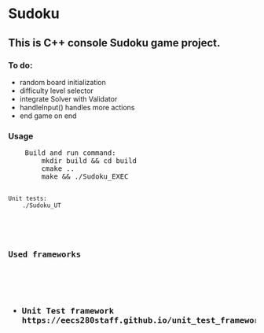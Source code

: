 <h1>Sudoku</h1>
<h2>This is C++ console Sudoku game project.</h2>

<h3>To do:</h3>
<ul>
    <li>random board initialization</li>
    <li>difficulty level selector</li>
    <li>integrate Solver with Validator</li>
    <li>handleInput() handles more actions</li>
    <li>end game on end</li>
</ul>

<h3>Usage</h3>
<pre>
    Build and run command:
        mkdir build && cd build
        cmake ..
        make && ./Sudoku_EXEC

    Unit tests:
        ./Sudoku_UT
<pre>

<h3>Used frameworks<h3>
<ul>
    <li>Unit Test framework<br>https://eecs280staff.github.io/unit_test_framework</li>
</ul>

